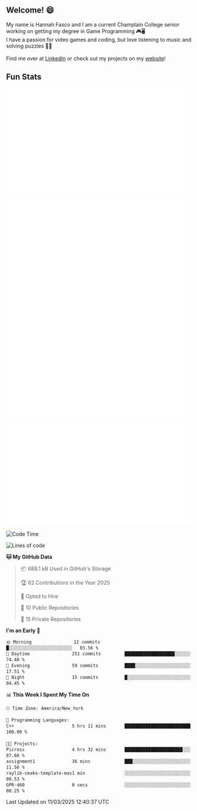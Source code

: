 ## Welcome! :smile:
My name is Hannah Fasco and I am a current Champlain College senior working on getting my degree in Game Programming :video_game::desktop_computer:\
I have a passion for video games and coding, but love listening to music and solving puzzles :musical_note::jigsaw:\
\
Find me over at [LinkedIn](https://www.linkedin.com/in/hannahfasco/) or check out my projects on my [website](https://hannah1590.github.io/)!

## Fun Stats
![](https://raw.githubusercontent.com/hannah1590/github-stats/master/generated/overview.svg#gh-dark-mode-only) ![](https://raw.githubusercontent.com/hannah1590/github-stats/master/generated/languages.svg#gh-dark-mode-only)
![](https://raw.githubusercontent.com/hannah1590/github-stats/master/generated/overview.svg#gh-light-mode-only) ![](https://raw.githubusercontent.com/hannah1590/github-stats/master/generated/languages.svg#gh-light-mode-only)


<!--START_SECTION:waka-->
![Code Time](http://img.shields.io/badge/Code%20Time-14%20hrs%2045%20mins-blue)

![Lines of code](https://img.shields.io/badge/From%20Hello%20World%20I%27ve%20Written-882.1%20thousand%20lines%20of%20code-blue)

**🐱 My GitHub Data** 

> 📦 688.1 kB Used in GitHub's Storage 
 > 
> 🏆 62 Contributions in the Year 2025
 > 
> 💼 Opted to Hire
 > 
> 📜 10 Public Repositories 
 > 
> 🔑 15 Private Repositories 
 > 
**I'm an Early 🐤** 

```text
🌞 Morning                12 commits          █░░░░░░░░░░░░░░░░░░░░░░░░   03.56 % 
🌆 Daytime                251 commits         ███████████████████░░░░░░   74.48 % 
🌃 Evening                59 commits          ████░░░░░░░░░░░░░░░░░░░░░   17.51 % 
🌙 Night                  15 commits          █░░░░░░░░░░░░░░░░░░░░░░░░   04.45 % 
```


📊 **This Week I Spent My Time On** 

```text
🕑︎ Time Zone: America/New_York

💬 Programming Languages: 
C++                      5 hrs 11 mins       █████████████████████████   100.00 % 

🐱‍💻 Projects: 
Picross                  4 hrs 32 mins       ██████████████████████░░░   87.66 % 
assignment1              36 mins             ███░░░░░░░░░░░░░░░░░░░░░░   11.56 % 
raylib-cmake-template-mas1 min               ░░░░░░░░░░░░░░░░░░░░░░░░░   00.53 % 
GPR-460                  0 secs              ░░░░░░░░░░░░░░░░░░░░░░░░░   00.25 % 
```


 Last Updated on 11/03/2025 12:40:37 UTC
<!--END_SECTION:waka-->

<!--
Remove periods when ready to generate waka time
<.!--START_SECTION:waka-simple--.>
<.!--END_SECTION:waka-simple--.>
-->

<!--
Here are some ideas to get you started:

- 🔭 I’m currently working on ...
- 🌱 I’m currently learning ...
- 👯 I’m looking to collaborate on ...
- 🤔 I’m looking for help with ...
- 💬 Ask me about ...
- 📫 How to reach me: ...
- 😄 Pronouns: ...
- ⚡ Fun fact: ...
-->
